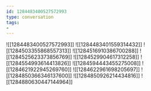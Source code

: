 ```yaml
---
id: 1284483400527572993
type: conversation
tags:
- 
---
```

![[1284483400527572993]]
![[1284483401559314432]]
![[1284503355868557313]]
![[1284516910386700288]]
![[1284525623373856769]]
![[1284529904617312258]]
![[1284554993614413826]]
![[1284594443455275008]]
![[1284621922945269760]]
![[1284622961698205697]]
![[1284850366346137600]]
![[1284850926214434816]]
![[1284880630447144964]]

